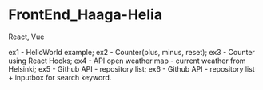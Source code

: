 # FrontEnd_Haaga-Helia
React, Vue

ex1 - HelloWorld example;
ex2 - Counter(plus, minus, reset);
ex3 - Counter using React Hooks;
ex4 - API open weather map - current weather from Helsinki;
ex5 - Github API - repository list;
ex6 - Github API - repository list + inputbox for search keyword.



